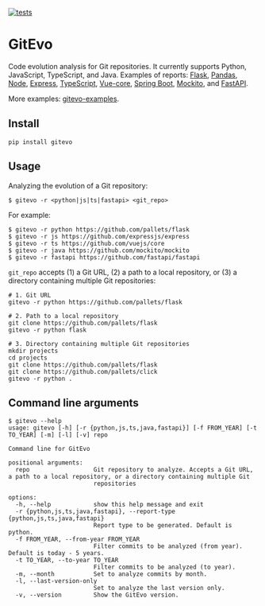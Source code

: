 [![tests](https://github.com/andrehora/gitevo/actions/workflows/tests.yml/badge.svg)](https://github.com/andrehora/gitevo/actions/workflows/tests.yml)

# GitEvo

Code evolution analysis for Git repositories.
It currently supports Python, JavaScript, TypeScript, and Java.
Examples of reports: 
[Flask](https://andrehora.github.io/gitevo-examples/python/flask.html),
[Pandas](https://andrehora.github.io/gitevo-examples/python/pandas.html),
[Node](https://andrehora.github.io/gitevo-examples/javascript/node.html),
[Express](https://andrehora.github.io/gitevo-examples/javascript/express.html),
[TypeScript](https://andrehora.github.io/gitevo-examples/typescript/typescript.html),
[Vue-core](https://andrehora.github.io/gitevo-examples/typescript/vuejs-core.html),
[Spring Boot](https://andrehora.github.io/gitevo-examples/java/spring-boot.html),
[Mockito](https://andrehora.github.io/gitevo-examples/java/mockito.html), and
[FastAPI](https://andrehora.github.io/gitevo-examples/fastapi/fastapi.html).

More examples: [gitevo-examples](https://github.com/andrehora/gitevo-examples).

## Install

```
pip install gitevo
```

## Usage

Analyzing the evolution of a Git repository:

```
$ gitevo -r <python|js|ts|fastapi> <git_repo>
```

For example:

```
$ gitevo -r python https://github.com/pallets/flask
$ gitevo -r js https://github.com/expressjs/express
$ gitevo -r ts https://github.com/vuejs/core
$ gitevo -r java https://github.com/mockito/mockito
$ gitevo -r fastapi https://github.com/fastapi/fastapi
```

`git_repo` accepts (1) a Git URL, (2) a path to a local repository, or (3) a directory containing multiple Git repositories:

```
# 1. Git URL
gitevo -r python https://github.com/pallets/flask

# 2. Path to a local repository
git clone https://github.com/pallets/flask
gitevo -r python flask

# 3. Directory containing multiple Git repositories
mkdir projects
cd projects
git clone https://github.com/pallets/flask
git clone https://github.com/pallets/click
gitevo -r python .
```

## Command line arguments

```
$ gitevo --help
usage: gitevo [-h] [-r {python,js,ts,java,fastapi}] [-f FROM_YEAR] [-t TO_YEAR] [-m] [-l] [-v] repo

Command line for GitEvo

positional arguments:
  repo                  Git repository to analyze. Accepts a Git URL, a path to a local repository, or a directory containing multiple Git
                        repositories

options:
  -h, --help            show this help message and exit
  -r {python,js,ts,java,fastapi}, --report-type {python,js,ts,java,fastapi}
                        Report type to be generated. Default is python.
  -f FROM_YEAR, --from-year FROM_YEAR
                        Filter commits to be analyzed (from year). Default is today - 5 years.
  -t TO_YEAR, --to-year TO_YEAR
                        Filter commits to be analyzed (to year).
  -m, --month           Set to analyze commits by month.
  -l, --last-version-only
                        Set to analyze the last version only.
  -v, --version         Show the GitEvo version.
```
